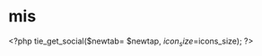 mis
===

&lt;?php tie_get_social($newtab= $newtap, $icon_size=$icons_size); ?>
<a href="http://www.missdress.org"> 
